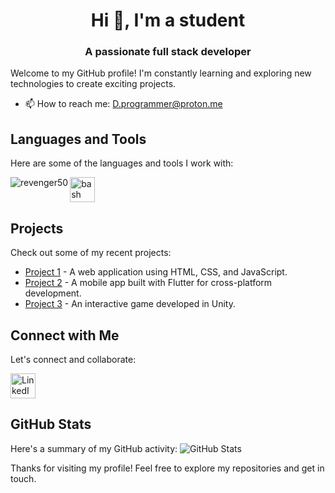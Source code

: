 <h1 align="center">Hi 👋, I'm a student</h1>
<h3 align="center">A passionate full stack developer</h3>

<p>Welcome to my GitHub profile! I'm constantly learning and exploring new technologies to create exciting projects.</p>

- 📫 How to reach me: [D.programmer@proton.me](mailto:D.programmer@proton.me)

## Languages and Tools
Here are some of the languages and tools I work with:
<p><img align="left" src="https://github-readme-stats.vercel.app/api/top-langs?username=revenger50&show_icons=true&locale=en&layout=compact" alt="revenger50" /></p>

<p align="left">
    <a href="https://www.gnu.org/software/bash/" target="_blank" rel="noreferrer">
        <img src="https://www.vectorlogo.zone/logos/gnu_bash/gnu_bash-icon.svg" alt="bash" width="40" height="40"/>
    </a>
    <!-- Add more language and tool icons here -->
</p>

## Projects
Check out some of my recent projects:

- [Project 1](#) - A web application using HTML, CSS, and JavaScript.
- [Project 2](#) - A mobile app built with Flutter for cross-platform development.
- [Project 3](#) - An interactive game developed in Unity.

## Connect with Me
Let's connect and collaborate:

<p align="left">
    <a href="https://linkedin.com/in/yourusername" target="_blank" rel="noreferrer">
        <img src="https://www.vectorlogo.zone/logos/linkedin/linkedin-icon.svg" alt="LinkedIn" width="40" height="40"/>
    </a>
    <!-- Add more social media icons and links here -->
</p>

## GitHub Stats
Here's a summary of my GitHub activity:
![GitHub Stats](https://github-readme-stats.vercel.app/api?username=yourusername&show_icons=true&theme=radical)

Thanks for visiting my profile! Feel free to explore my repositories and get in touch.
